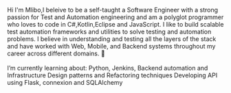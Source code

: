 Hi I'm Mlibo,I beleive to be a self-taught a Software Engineer with a strong passion for Test and Automation engineering and am a polyglot programmer who loves to code in C#,Kotlin,Eclipse and JavaScript.
I like to build scalable test automation frameworks and utilities to solve testing and automation problems.
I believe in understanding and testing all the layers of the stack and have worked with Web, Mobile, and Backend systems throughout my career across different domains.
🌱<br>
<br>
I’m currently learning about:
Python, Jenkins, Backend automation and Infrastructure
Design patterns and Refactoring techniques
Developing API using Flask, connexion and SQLAlchemy

